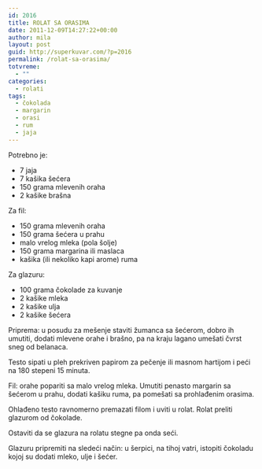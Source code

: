 ```yaml
---
id: 2016
title: ROLAT SA ORASIMA
date: 2011-12-09T14:27:22+00:00
author: mila
layout: post
guid: http://superkuvar.com/?p=2016
permalink: /rolat-sa-orasima/
totvreme:
  - ""
categories:
  - rolati
tags:
  - čokolada
  - margarin
  - orasi
  - rum
  - jaja
---
```

Potrebno je:

  * 7 jaja
  * 7 kašika šećera
  * 150 grama mlevenih oraha
  * 2 kašike brašna

Za fil:

  * 150 grama mlevenih oraha
  * 150 grama šećera u prahu
  * malo vrelog mleka (pola šolje)
  * 150 grama margarina ili maslaca
  * kašika (ili nekoliko kapi arome) ruma

Za glazuru:

  * 100 grama čokolade za kuvanje
  * 2 kašike mleka
  * 2 kašike ulja
  * 2 kašike šećera

Priprema: u posudu za mešenje staviti žumanca sa šećerom, dobro ih umutiti, dodati mlevene orahe i brašno, pa na kraju lagano umešati čvrst sneg od belanaca.

Testo sipati u pleh prekriven papirom za pečenje ili masnom hartijom i peći na 180 stepeni 15 minuta.

Fil: orahe popariti sa malo vrelog mleka. Umutiti penasto margarin sa šećerom u prahu, dodati kašiku ruma, pa pomešati sa prohlađenim orasima.

Ohlađeno testo ravnomerno premazati filom i uviti u rolat. Rolat preliti glazurom od čokolade.

Ostaviti da se glazura na rolatu stegne pa onda seći.

Glazuru pripremiti na sledeći način: u šerpici, na tihoj vatri, istopiti čokoladu kojoj su dodati mleko, ulje i šećer.